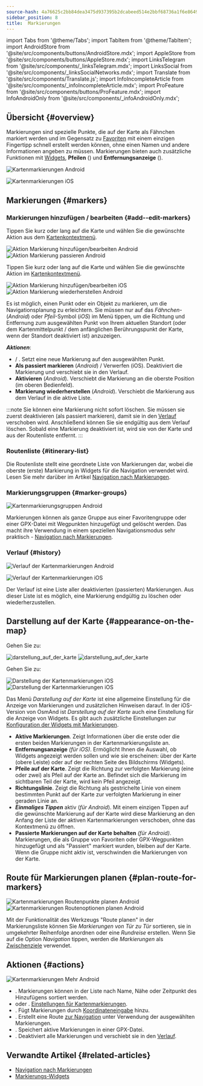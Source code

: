 ```yaml
---
source-hash: 4a76625c2bb84dea3475d937395b2dcabeed514e2bbf68736a1f6e8649b066f9
sidebar_position: 8
title:  Markierungen
---
```

import Tabs from '@theme/Tabs';
import TabItem from '@theme/TabItem';
import AndroidStore from '@site/src/components/buttons/AndroidStore.mdx';
import AppleStore from '@site/src/components/buttons/AppleStore.mdx';
import LinksTelegram from '@site/src/components/_linksTelegram.mdx';
import LinksSocial from '@site/src/components/_linksSocialNetworks.mdx';
import Translate from '@site/src/components/Translate.js';
import InfoIncompleteArticle from '@site/src/components/_infoIncompleteArticle.mdx';
import ProFeature from '@site/src/components/buttons/ProFeature.mdx';
import InfoAndroidOnly from '@site/src/components/_infoAndroidOnly.mdx';


## Übersicht {#overview}

Markierungen sind spezielle Punkte, die auf der Karte als Fähnchen markiert werden und im Gegensatz zu [Favoriten](./favorites.md) mit einem einzigen Fingertipp schnell erstellt werden können, ohne einen Namen und andere Informationen angeben zu müssen. Markierungen bieten auch zusätzliche Funktionen mit [Widgets](../widgets/markers.md), **Pfeilen** (<Translate android="true" ids="show_arrows_on_the_map"/>) und **Entfernungsanzeige** (<Translate android="true" ids="show_direction"/>).

<Tabs groupId="operating-systems" queryString="current-os">

<TabItem value="android" label="Android">

![Kartenmarkierungen Android](@site/static/img/map/map_markers_android.png)

</TabItem>

<TabItem value="ios" label="iOS">

![Kartenmarkierungen iOS](@site/static/img/map/map_markers_ios.png)

</TabItem>

</Tabs>

## Markierungen {#markers}

### Markierungen hinzufügen / bearbeiten {#add--edit-markers}

<Tabs groupId="operating-systems" queryString="current-os">

<TabItem value="android" label="Android">

Tippen Sie kurz oder lang auf die Karte und wählen Sie die gewünschte Aktion aus dem [Kartenkontextmenü](../map/map-context-menu.md#add--edit-marker).

![Aktion Markierung hinzufügen/bearbeiten Android](@site/static/img/map/add_marker_android.png) ![Aktion Markierung passieren Android](@site/static/img/map/action_pass_marker_android.png)

</TabItem>

<TabItem value="ios" label="iOS">

Tippen Sie kurz oder lang auf die Karte und wählen Sie die gewünschte Aktion im [Kartenkontextmenü](../map/map-context-menu.md#add--edit-marker).

![Aktion Markierung hinzufügen/bearbeiten iOS](@site/static/img/map/add_marker_ios.png) ![Aktion Markierung wiederherstellen Android](@site/static/img/map/action_restore_marker_android.png)

</TabItem>

</Tabs>

Es ist möglich, einen Punkt oder ein Objekt zu markieren, um die Navigationsplanung zu erleichtern. Sie müssen nur auf das *Fähnchen*- (*Android*) oder *Pfeil*-Symbol (*iOS*) im Menü tippen, um die Richtung und Entfernung zum ausgewählten Punkt von Ihrem aktuellen Standort (oder dem Kartenmittelpunkt / dem anfänglichen Berührungspunkt der Karte, wenn der Standort deaktiviert ist) anzuzeigen.

***Aktionen***:

- **<Translate android="true" ids="shared_string_marker"/>** / **<Translate android="true" ids="edit_map_marker"/>**. Setzt eine neue Markierung auf den ausgewählten Punkt.
- **Als passiert markieren** (*Android*) / Verwerfen (iOS). Deaktiviert die Markierung und verschiebt sie in den Verlauf.
- **Aktivieren** (*Android*). Verschiebt die Markierung an die oberste Position (im oberen Bedienfeld).
- **Markierung wiederherstellen** (*Android*). Verschiebt die Markierung aus dem Verlauf in die aktive Liste.

:::note
Sie können eine Markierung nicht sofort löschen. Sie müssen sie zuerst deaktivieren (als passiert markieren), damit sie in den [Verlauf](#history) verschoben wird. Anschließend können Sie sie endgültig aus dem Verlauf löschen. Sobald eine Markierung deaktiviert ist, wird sie von der Karte und aus der Routenliste entfernt.
:::


<!--
### Add Favorites to Map Markers {#add-favorites-to-map-markers}

<InfoAndroidOnly/>

![Favorites folder functions android](@site/static/img/personal/favorites_folder_functions_android.png)

You can add to or remove your favorites from [Map markers list](../personal/markers.md).
Tap &#8942; button (**Android**) opens special functions for a chosen Favorite folder (group).

**Functions for Favorite folder:**
- &nbsp;<Translate android="true" ids="shared_string_add_to_map_markers"/>  or <Translate android="true" ids="remove_from_map_markers"/>.
- Add or remove all Favorite points from a folder in [Map markers list](../personal/markers.md).
-->


### Routenliste {#itinerary-list}

Die Routenliste stellt eine geordnete Liste von Markierungen dar, wobei die oberste (erste) Markierung in Widgets für die Navigation verwendet wird. Lesen Sie mehr darüber im Artikel [Navigation nach Markierungen](../navigation/setup/markers-navigation.md#itinerary-list).

### Markierungsgruppen {#marker-groups}

<InfoAndroidOnly />

![Kartenmarkierungsgruppen Android](@site/static/img/personal/markers/map_markers_groups_add_android.png)

Markierungen können als ganze Gruppe aus einer Favoritengruppe oder einer GPX-Datei mit Wegpunkten hinzugefügt und gelöscht werden. Das macht ihre Verwendung in einem speziellen Navigationsmodus sehr praktisch - [Navigation nach Markierungen](../navigation/setup/markers-navigation.md#add-group-of-favorite).

### Verlauf {#history}

<Tabs groupId="operating-systems" queryString="current-os">

<TabItem value="android" label="Android">

![Verlauf der Kartenmarkierungen Android](@site/static/img/personal/markers/map_markers_history_android.png)

</TabItem>

<TabItem value="ios" label="iOS">

![Verlauf der Kartenmarkierungen iOS](@site/static/img/personal/markers/map_markers_history_ios.png)

</TabItem>

</Tabs>

Der Verlauf ist eine Liste aller deaktivierten (passierten) Markierungen. Aus dieser Liste ist es möglich, eine Markierung endgültig zu löschen oder wiederherzustellen.


## Darstellung auf der Karte {#appearance-on-the-map}

<Tabs groupId="operating-systems" queryString="current-os">

<TabItem value="android" label="Android">

Gehen Sie zu: *<Translate android="true" ids="shared_string_menu,map_markers_item,shared_string_more_without_dots,appearance_on_the_map"/>*

![darstellung_auf_der_karte](@site/static/img/widgets/appearence_on_the_map-01.png) ![darstellung_auf_der_karte](@site/static/img/widgets/appearence_on_the_map-02.png)

</TabItem>

<TabItem value="ios" label="iOS">

Gehen Sie zu: *<Translate ios="true" ids="shared_string_menu,map_markers,appearance_on_map"/>*

![Darstellung der Kartenmarkierungen iOS](@site/static/img/widgets/map_markers_appearance_ios-01.png) ![Darstellung der Kartenmarkierungen iOS](@site/static/img/widgets/map_markers_appearance_ios-02.png)

</TabItem>

</Tabs>

Das Menü *Darstellung auf der Karte* ist eine allgemeine Einstellung für die Anzeige von Markierungen und zusätzlichen Hinweisen darauf.
In der iOS-Version von OsmAnd ist *Darstellung auf der Karte* auch eine Einstellung für die Anzeige von Widgets. Es gibt auch zusätzliche Einstellungen zur [Konfiguration der Widgets mit Markierungen](../widgets/markers.md#configure-marker-widgets).

- **Aktive Markierungen**. Zeigt Informationen über die erste oder die ersten beiden Markierungen in der Kartenmarkierungsliste an.
- **Entfernungsanzeige** *(für iOS)*. Ermöglicht Ihnen die Auswahl, ob Widgets angezeigt werden sollen und wie sie erscheinen: über der Karte (obere Leiste) oder auf der rechten Seite des Bildschirms (Widgets).
- **Pfeile auf der Karte**. Zeigt die Richtung zur verfolgten Markierung (eine oder zwei) als Pfeil auf der Karte an. Befindet sich die Markierung im sichtbaren Teil der Karte, wird kein Pfeil angezeigt.
- **Richtungslinie**. Zeigt die Richtung als gestrichelte Linie von einem bestimmten Punkt auf der Karte zur verfolgten Markierung in einer geraden Linie an.
- ***Einmaliges Tippen*** aktiv (*für Android*). Mit einem einzigen Tippen auf die gewünschte Markierung auf der Karte wird diese Markierung an den Anfang der Liste der aktiven Kartenmarkierungen verschoben, ohne das Kontextmenü zu öffnen.
- **Passierte Markierungen auf der Karte behalten** *(für Android)*. Markierungen, die als Gruppe von Favoriten oder GPX-Wegpunkten hinzugefügt und als "Passiert" markiert wurden, bleiben auf der Karte. Wenn die Gruppe nicht aktiv ist, verschwinden die Markierungen von der Karte.


## Route für Markierungen planen {#plan-route-for-markers}

<InfoAndroidOnly />

*<Translate android="true" ids="shared_string_menu,map_markers,shared_string_more_without_dots,plan_route"/>*

![Kartenmarkierungen Routenpunkte planen Android](@site/static/img/personal/markers/map_markers_plan_route_points_android.png) ![Kartenmarkierungen Routenoptionen planen Android](@site/static/img/personal/markers/map_markers_plan_route_options_android.png)

Mit der Funktionalität des Werkzeugs "Route planen" in der Markierungsliste können Sie *Markierungen* *von Tür zu Tür* sortieren, sie in umgekehrter Reihenfolge anordnen oder eine *Rundreise* erstellen. Wenn Sie auf die Option *Navigation* tippen, werden die *Markierungen* als [Zwischenziele](../navigation/setup/route-navigation.md#intermediate-destinations) verwendet.


## Aktionen {#actions}

<InfoAndroidOnly />

![Kartenmarkierungen Mehr Android](@site/static/img/personal/markers/map_markers_more_android.png)

- **<Translate android="true" ids="sort_by"/>**. Markierungen können in der Liste nach Name, Nähe oder Zeitpunkt des Hinzufügens sortiert werden.
- **<Translate android="true" ids="appearance_on_the_map"/>** oder **<Translate ios="true" ids="shared_string_appearance"/>**. [Einstellungen für Kartenmarkierungen](#appearance-on-the-map).
- **<Translate android="true" ids="coordinate_input"/>**. Fügt Markierungen durch [Koordinateneingabe](../plan-route/coordinate-input.md) hinzu.
- **<Translate android="true" ids="plan_route"/>**. Erstellt eine Route [zur Navigation](../navigation/setup/markers-navigation.md) unter Verwendung der ausgewählten Markierungen.
- **<Translate android="true" ids="marker_save_as_track"/>**. Speichert aktive Markierungen in einer GPX-Datei.
- **<Translate android="true" ids="move_all_to_history"/>**. Deaktiviert alle Markierungen und verschiebt sie in den [Verlauf](#history).


## Verwandte Artikel {#related-articles}

- [Navigation nach Markierungen](../navigation/setup/markers-navigation.md)
- [Markierungs-Widgets](../widgets/markers.md)